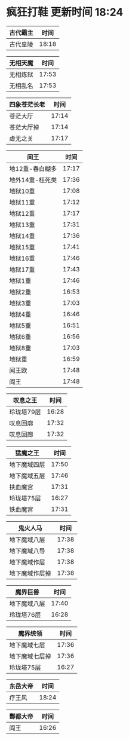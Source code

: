 # 疯狂打鞋 更新时间 18:24

| 古代霸主   | 时间    |
|--------|-------|
| 古代皇陵 | 18:18 |

| 无相天魔   | 时间    |
|--------|-------|
| 无相炼狱 | 17:53 |
| 无相乱名 | 17:53 |

| 四象苍茫长老   | 时间    |
|--------|-------|
| 苍茫大厅 | 17:14 |
| 苍茫大厅掉 | 17:14 |
| 虚无之关 | 17:17 |

| 间王   | 时间    |
|--------|-------|
| 地12重-春白糊多 | 17:17 |
| 地外14重-枉死类 | 17:36 |
| 地狱10重 | 17:08 |
| 地狱11重 | 17:12 |
| 地狱12重 | 17:17 |
| 地狱13重 | 17:31 |
| 地狱14重 | 17:36 |
| 地狱15重 | 17:41 |
| 地狱16重 | 17:46 |
| 地狱17重 | 17:43 |
| 地狱1重 | 17:46 |
| 地狱2重 | 16:53 |
| 地狱3重 | 17:03 |
| 地狱4重 | 16:46 |
| 地狱5重 | 16:51 |
| 地狱6重 | 16:56 |
| 地狱8重 | 17:03 |
| 地狱重 | 16:59 |
| 闻王欧 | 17:48 |
| 阎王 | 17:48 |

| 叹息之王   | 时间    |
|--------|-------|
| 玲珑塔79层 | 16:28 |
| 叹息回廓 | 17:32 |
| 叹息回廊 | 17:32 |

| 猛魔之王   | 时间    |
|--------|-------|
| 地下魔域四层 | 17:50 |
| 地下魔域五层 | 17:46 |
| 扶血魔宫 | 17:31 |
| 玲珑塔75层 | 16:27 |
| 铁血魔宫 | 17:31 |

| 鬼火人马   | 时间    |
|--------|-------|
| 地下魔域八层 | 17:38 |
| 地下魔域八导 | 17:38 |
| 地下魔域作层 | 17:38 |
| 地下魔域作层掉 | 17:38 |

| 魔界巨兽   | 时间    |
|--------|-------|
| 地下魔域八层 | 17:40 |
| 玲珑塔76层 | 16:28 |

| 魔界统领   | 时间    |
|--------|-------|
| 地下魔域七层 | 17:36 |
| 地下魔域七层掉 | 17:36 |
| 玲珑塔75层 | 16:27 |

| 东岳大帝   | 时间    |
|--------|-------|
| 疗王风 | 18:24 |

| 酆都大帝   | 时间    |
|--------|-------|
| 阎王 | 16:26 |